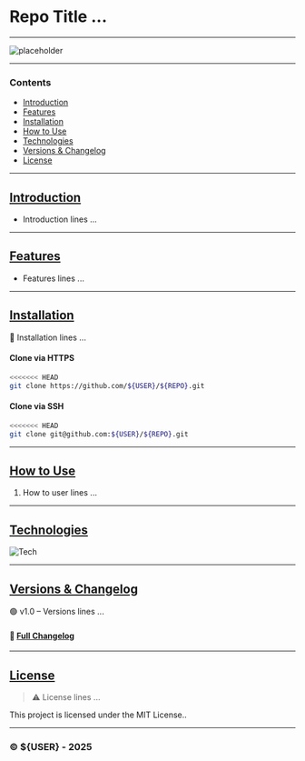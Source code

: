 # Repo Title ...
<!-- BADGES_ARE_INSERTED_HERE -->

<!-- Delete All comments before Push -->
<!-- Auto badges configured on auto-readme.yml workflow -->

---
<!-- Images -->
![placeholder](https://raw.githubusercontent.com/${USER}/${REPO}/refs/heads/main/src/img/placeholder.png) 


---
<!-- Contens -->
### Contents
- [Introduction](#introduction)
- [Features](#features)
- [Installation](#installation)
- [How to Use](#how-to-use)
- [Technologies](#technologies)
- [Versions & Changelog](#versions--changelog)
- [License](#license)

---
<!-- Introduction -->
## [Introduction](#contents)  
- Introduction lines ...

---
<!-- Features -->
## [Features](#contents)
- Features lines ...

---
<!-- Installation -->
## [Installation](#contents)

📢 Installation lines ...

#### Clone via HTTPS
```bash
<<<<<<< HEAD
git clone https://github.com/${USER}/${REPO}.git
```
#### Clone via SSH

```bash
<<<<<<< HEAD
git clone git@github.com:${USER}/${REPO}.git
```
---
<!-- How to use -->
## [How to Use](#contents)

1. How to user lines ...

---
<!-- Technologies -->
## [Technologies](#contents)

![Tech](https://img.shields.io/badge/HTML-5-orange?logo=html5)

---
<!-- Versions & Changelog -->
## [Versions & Changelog](#contents)

🟢 v1.0 – Versions lines ...

#### 📄 [Full Changelog](./CHANGELOG.md)

---
<!-- License -->
## [License](#contents) 

> ⚠️ License lines ...

This project is licensed under the MIT License..

---
### © ${USER} - 2025